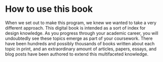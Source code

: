 # How to use this book

 When we set out to make this program, we knew we wanted to take a very different approach. This digital book is intended as a sort of index for design knowledge. As you progress through your academic career, you will undoubtedly see these topics emerge as part of your coursework. There have been hundreds and possibly thousands of books written about each topic in print, and an extraordinary amount of articles, papers, essays, and blog posts have been authored to extend this multifaceted knowledge.